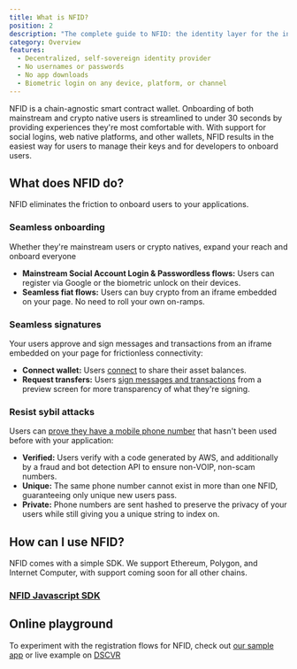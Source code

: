 ```yaml
---
title: What is NFID?
position: 2
description: "The complete guide to NFID: the identity layer for the internet."
category: Overview
features:
  - Decentralized, self-sovereign identity provider
  - No usernames or passwords
  - No app downloads
  - Biometric login on any device, platform, or channel
---
```


NFID is a chain-agnostic smart contract wallet. Onboarding of both mainstream and crypto native users is streamlined to under 30 seconds by providing experiences they're most comfortable with. With support for social logins, web native platforms, and other wallets, NFID results in the easiest way for users to manage their keys and for developers to onboard users.

## What does NFID do?
NFID eliminates the friction to onboard users to your applications.
### Seamless onboarding
Whether they're mainstream users or crypto natives, expand your reach and onboard everyone
- **Mainstream Social Account Login & Passwordless flows:** Users can register via Google or the biometric unlock on their devices.
- **Seamless fiat flows:** Users can buy crypto from an iframe embedded on your page. No need to roll your own on-ramps.
### Seamless signatures
Your users approve and sign messages and transactions from an iframe embedded on your page for frictionless connectivity:
- **Connect wallet:** Users [connect](../developer/wallet/balances-and-transfers#balances) to share their asset balances.
- **Request transfers:** Users [sign messages and transactions](../developer/wallet/balances-and-transfers#transfers) from a preview screen for more transparency of what they're signing.
### Resist sybil attacks
Users can [prove they have a mobile phone number](../developer/credentials/mobile-phone-number-credential) that hasn't been used before with your application:
- **Verified:** Users verify with a code generated by AWS, and additionally by a fraud and bot detection API to ensure non-VOIP, non-scam numbers.
- **Unique:** The same phone number cannot exist in more than one NFID, guaranteeing only unique new users pass.
- **Private:** Phone numbers are sent hashed to preserve the privacy of your users while still giving you a unique string to index on.

## How can I use NFID?
NFID comes with a simple SDK. We support Ethereum, Polygon, and Internet Computer, with support coming soon for all other chains.

### [NFID Javascript SDK](../developer/basics/basic-integration)

## Online playground
To experiment with the registration flows for NFID, check out <a href="https://hvn26-aiaaa-aaaak-aaa2a-cai.ic0.app/" target="_blank">our sample app</a> or live example on <a href="https://dscvr.one/" target="_blank">DSCVR</a>
